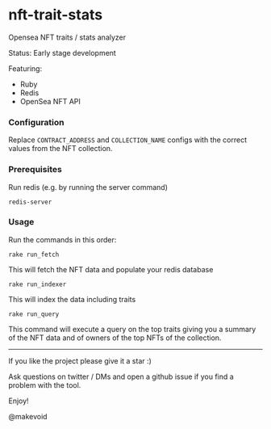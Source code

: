 # nft-trait-stats

Opensea NFT traits / stats analyzer

Status: Early stage development


Featuring:
- Ruby
- Redis
- OpenSea NFT API

### Configuration

Replace `CONTRACT_ADDRESS` and `COLLECTION_NAME` configs with the correct values from the NFT collection.

### Prerequisites

Run redis (e.g. by running the server command)

    redis-server

### Usage

Run the commands in this order:

    rake run_fetch

This will fetch the NFT data and populate your redis database

    rake run_indexer

This will index the data including traits

    rake run_query

This command will execute a query on the top traits giving you a summary of the NFT data and of owners of the top NFTs of the collection.


---


If you like the project please give it a star :)


Ask questions on twitter / DMs and open a github issue if you find a problem with the tool.

Enjoy!

@makevoid

